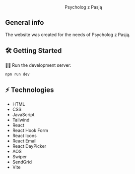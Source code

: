 <p align="center">Psycholog z Pasją</p>

## General info
The website was created for the needs of Psycholog z Pasją.

## 🛠️ Getting Started
🏃‍♂️ Run the development server:

```
npm run dev
```

## ⚡ Technologies
* HTML
* CSS
* JavaScript
* Tailwind
* React
* React Hook Form
* React Icons
* React Email
* React DayPicker
* AOS
* Swiper
* SendGrid
* Vite

